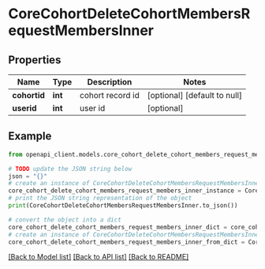 # CoreCohortDeleteCohortMembersRequestMembersInner


## Properties

Name | Type | Description | Notes
------------ | ------------- | ------------- | -------------
**cohortid** | **int** | cohort record id | [optional] [default to null]
**userid** | **int** | user id | [optional] 

## Example

```python
from openapi_client.models.core_cohort_delete_cohort_members_request_members_inner import CoreCohortDeleteCohortMembersRequestMembersInner

# TODO update the JSON string below
json = "{}"
# create an instance of CoreCohortDeleteCohortMembersRequestMembersInner from a JSON string
core_cohort_delete_cohort_members_request_members_inner_instance = CoreCohortDeleteCohortMembersRequestMembersInner.from_json(json)
# print the JSON string representation of the object
print(CoreCohortDeleteCohortMembersRequestMembersInner.to_json())

# convert the object into a dict
core_cohort_delete_cohort_members_request_members_inner_dict = core_cohort_delete_cohort_members_request_members_inner_instance.to_dict()
# create an instance of CoreCohortDeleteCohortMembersRequestMembersInner from a dict
core_cohort_delete_cohort_members_request_members_inner_from_dict = CoreCohortDeleteCohortMembersRequestMembersInner.from_dict(core_cohort_delete_cohort_members_request_members_inner_dict)
```
[[Back to Model list]](../README.md#documentation-for-models) [[Back to API list]](../README.md#documentation-for-api-endpoints) [[Back to README]](../README.md)


